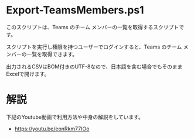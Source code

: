 # Export-TeamsMembers.ps1

このスクリプトは、Teams のチーム メンバーの一覧を取得するスクリプトです。

スクリプトを実行し権限を持つユーザーでログインすると、Teams のチーム メンバーの一覧を取得できます。

出力されるCSVはBOM付きのUTF-8なので、日本語を含む場合でもそのままExcelで開けます。

# 解説
下記のYoutube動画で利用方法や中身の解説をしています。

- https://youtu.be/eonRkm77IOo
